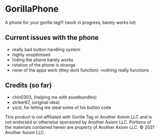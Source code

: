 # GorillaPhone
A phone for your gorilla tag!!! (work in progress, barely works lol)

## Current issues with the phone
- really bad button handling system
- highly unoptimised
- hiding the phone barely works
- rotation of the phone is strange
- none of the apps work (they dont function)
-nothing really functions

## Credits (so far)
- chin0303, (helping me with assetbundles)
- striker67, (original idea)
- yizzi, for letting me steal some of his button code

This product is not affiliated with Gorilla Tag or Another Axiom LLC and is not endorsed or otherwise sponsored by Another Axiom LLC. Portions of the materials contained herein are property of Another Axiom LLC. © 2021 Another Axiom LLC.
